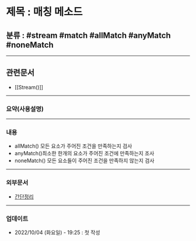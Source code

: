 # 제목 : 매칭 메소드

## 분류 : #stream #match #allMatch #anyMatch #noneMatch

---
## 관련문서
- [[Stream()]]
----
### 요약(사용설명)

---
### 내용
- allMatch() 모든 요소가 주어진 조건을 만족하는지 검사
- anyMatch()최소한 한개의 요소가 주어진 조건에 만족하는지 조사
- noneMatch() 모든 요소들이 주어진 조건을 만족하지 않는지 검사

----
### 외부문서
- [간단정리](https://cornswrold.tistory.com/300)

----
### 업데이트
-  2022/10/04 (화요일) - 19:25 : 첫 작성
